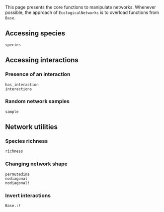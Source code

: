 This page presents the core functions to manipulate networks. Whenever possible,
the approach of `EcologicalNetworks` is to overload functions from `Base`.

## Accessing species

```@docs
species
```

## Accessing interactions

### Presence of an interaction

```@docs
has_interaction
interactions
```
### Random network samples

```@docs
sample
```

## Network utilities

### Species richness

```@docs
richness
```

### Changing network shape

```@docs
permutedims
nodiagonal
nodiagonal!
```

### Invert interactions

```@docs
Base.:!
```

